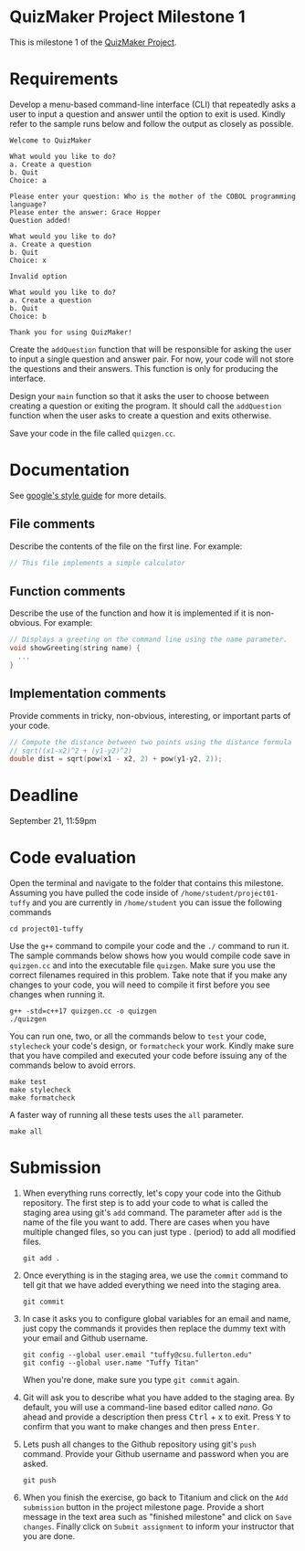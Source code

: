 # QuizMaker Project Milestone 1
This is milestone 1 of the [QuizMaker Project](https://docs.google.com/document/d/1kxz9GX_Fm1rGeQZCyvOVQ7Szpre8MZwEgXG5zyMIcI8/edit?usp=sharing).

# Requirements
Develop a menu-based command-line interface (CLI) that repeatedly asks a user to input a question and answer until the option to exit is used. Kindly refer to the sample runs below and follow the output as closely as possible.

```
Welcome to QuizMaker

What would you like to do?
a. Create a question
b. Quit
Choice: a

Please enter your question: Who is the mother of the COBOL programming language?
Please enter the answer: Grace Hopper
Question added!

What would you like to do?
a. Create a question
b. Quit
Choice: x

Invalid option

What would you like to do?
a. Create a question
b. Quit
Choice: b

Thank you for using QuizMaker!
```

Create the `addQuestion` function that will be responsible for asking the user to input a single question and answer pair. For now, your code will not store the questions and their answers. This function is only for producing the interface.

Design your `main` function so that it asks the user to choose between creating a question or exiting the program. It should call the `addQuestion` function when the user asks to create a question and exits otherwise.

Save your code in the file called `quizgen.cc`.

# Documentation
See [google's style guide](https://google.github.io/styleguide/cppguide.html#Comments) for more details.

## File comments
Describe the contents of the file on the first line. For example:

```cpp
// This file implements a simple calculator
```

## Function comments
Describe the use of the function and how it is implemented if it is non-obvious. For example:

```cpp
// Displays a greeting on the command line using the name parameter.
void showGreeting(string name) {
  ...
}
```

## Implementation comments
Provide comments in tricky, non-obvious, interesting, or important parts of your code.

```cpp
// Compute the distance between two points using the distance formula
// sqrt((x1-x2)^2 + (y1-y2)^2)
double dist = sqrt(pow(x1 - x2, 2) + pow(y1-y2, 2));
```

# Deadline
September 21, 11:59pm

# Code evaluation
Open the terminal and navigate to the folder that contains this milestone. Assuming you have pulled the code inside of `/home/student/project01-tuffy` and you are currently in `/home/student` you can issue the following commands

```
cd project01-tuffy
```

Use the `g++` command to compile your code and the `./` command to run it. The sample commands below shows how you would compile code save in `quizgen.cc` and into the executable file `quizgen`. Make sure you use the correct filenames required in this problem.  Take note that if you make any changes to your code, you will need to compile it first before you see changes when running it.

```
g++ -std=c++17 quizgen.cc -o quizgen
./quizgen
```

You can run one, two, or all the commands below to `test` your code, `stylecheck` your code's design, or `formatcheck` your work. Kindly make sure that you have compiled and executed your code before issuing any of the commands below to avoid errors.

```
make test
make stylecheck
make formatcheck
```

A faster way of running all these tests uses the `all` parameter.

```
make all
```

# Submission
1. When everything runs correctly, let's copy your code into the Github repository. The first step is to add your code to what is called the staging area using git's `add` command. The parameter after `add` is the name of the file you want to add. There are cases when you have multiple changed files, so you can just type . (period) to add all modified files.

    ```
    git add .
    ```
    
1. Once everything is in the staging area, we use the `commit` command to tell git that we have added everything we need into the staging area.

    ```
    git commit
    ```
    
1. In case it asks you  to configure global variables for an email and name, just copy the commands it provides then replace the dummy text with your email and Github username.

    ```
    git config --global user.email "tuffy@csu.fullerton.edu"
    git config --global user.name "Tuffy Titan"
    ```
    
    When you're done, make sure you type `git commit` again.   
    
1. Git will ask you to describe what you have added to the staging area. By default, you will use a command-line based editor called *nano*. Go ahead and provide a description then press <kbd>Ctrl</kbd> + <kbd>x</kbd> to exit. Press <kbd>Y</kbd> to confirm that you want to make changes and then press <kbd>Enter</kbd>.

1. Lets push all changes to the Github repository using git's `push` command. Provide your Github username and password when you are asked.

    ```
    git push
    ```
    
1. When you finish the exercise, go back to Titanium and click on the `Add submission` button in the project milestone page. Provide a short message in the text area such as "finished milestone" and click on `Save changes`. Finally click on `Submit assignment` to inform your instructor that you are done.

